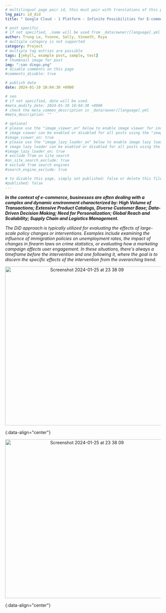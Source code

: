 ```yaml
---
# multilingual page pair id, this must pair with translations of this page. (This name must be unique)
lng_pair: id_did
title: " Google Cloud - 1 Platform - Infinite Possibilities for E-commerce :shopping_cart:"

# post specific
# if not specified, .name will be used from _data/owner/[language].yml
author: Trung Le, Yvonne, Sally, Vineeth, Riya
# multiple category is not supported
category: Project
# multiple tag entries are possible
tags: [jekyll, example post, sample, test]
# thumbnail image for post
img: ":san diego.png"
# disable comments on this page
#comments_disable: true

# publish date
date: 2024-01-10 10:04:30 +0900

# seo
# if not specified, date will be used.
#meta_modify_date: 2024-01-10 10:04:30 +0900
# check the meta_common_description in _data/owner/[language].yml
#meta_description: ""

# optional
# please use the "image_viewer_on" below to enable image viewer for individual pages or posts (_posts/ or [language]/_posts folders).
# image viewer can be enabled or disabled for all posts using the "image_viewer_posts: true" setting in _data/conf/main.yml.
#image_viewer_on: true
# please use the "image_lazy_loader_on" below to enable image lazy loader for individual pages or posts (_posts/ or [language]/_posts folders).
# image lazy loader can be enabled or disabled for all posts using the "image_lazy_loader_posts: true" setting in _data/conf/main.yml.
#image_lazy_loader_on: true
# exclude from on site search
#on_site_search_exclude: true
# exclude from search engines
#search_engine_exclude: true

# to disable this page, simply set published: false or delete this file
#published: false
---
```



<!-- outline-start -->

 ***In the context of e-commerce, businesses are often dealing with a complex and dynamic environment characterized by: High Volume of Transactions; Extensive Product Catalogs, Diverse Customer Base; Data-Driven Decision Making; Need for Personalization; Global Reach and Scalability; Supply Chain and Logistics Management.***

*The DiD approach is typically utilized for evaluating the effects of large-scale policy changes or interventions. Examples include examining the influence of immigration policies on unemployment rates, the impact of changes in firearm laws on crime statistics, or evaluating how a marketing campaign affects user engagement. In these situations, there's always a timeframe before the intervention and one following it, where the goal is to discern the specific effects of the intervention from the overarching trend.*
<p align="center">
  <img width="514" alt="Screenshot 2024-01-25 at 23 38 09" src="https://github.com/trungle14/trungle14.github.io/assets/143222481/89af62dc-c7b6-4ca5-a3f4-87940602bc57">
</p>

{:data-align="center"}

<!-- outline-end -->


<p align="center">
  <img width="514" alt="Screenshot 2024-01-25 at 23 38 09" src="https://github.com/trungle14/trungle14.github.io/assets/143222481/89af62dc-c7b6-4ca5-a3f4-87940602bc57">
</p>

{:data-align="center"}
